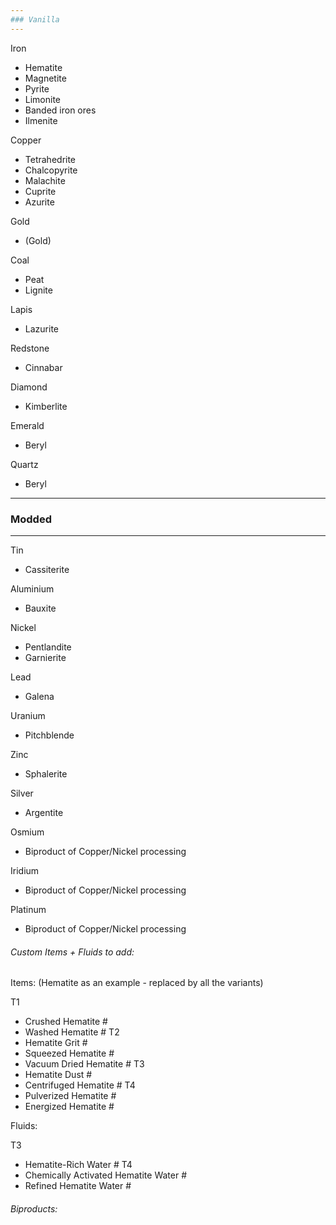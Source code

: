 ```yaml
---
### Vanilla
---
```


Iron
  - Hematite
  - Magnetite
  - Pyrite
  - Limonite
  - Banded iron ores
  - Ilmenite

Copper
  - Tetrahedrite
  - Chalcopyrite
  - Malachite
  - Cuprite
  - Azurite

Gold
  - (Gold)

Coal
  - Peat
  - Lignite

Lapis
  - Lazurite

Redstone
  - Cinnabar

Diamond
  - Kimberlite

Emerald
  - Beryl

Quartz
  - Beryl

---
### Modded
---

Tin
  - Cassiterite

Aluminium
  - Bauxite

Nickel
  - Pentlandite
  - Garnierite

Lead
  - Galena

Uranium
  - Pitchblende

Zinc
  - Sphalerite

Silver
  - Argentite

Osmium
  - Biproduct of Copper/Nickel processing

Iridium
 - Biproduct of Copper/Nickel processing

Platinum
 - Biproduct of Copper/Nickel processing




###### Custom Items + Fluids to add:

Items: (Hematite as an example - replaced by all the variants)

T1
- Crushed Hematite        #
- Washed Hematite         #
T2
- Hematite Grit           #
- Squeezed Hematite       #
- Vacuum Dried Hematite   #
T3
- Hematite Dust           #
- Centrifuged Hematite    #
T4
- Pulverized Hematite     #
- Energized Hematite      #


Fluids:

T3
-  Hematite-Rich Water    #
T4
- Chemically Activated Hematite Water #
- Refined Hematite Water  #



###### Biproducts:

